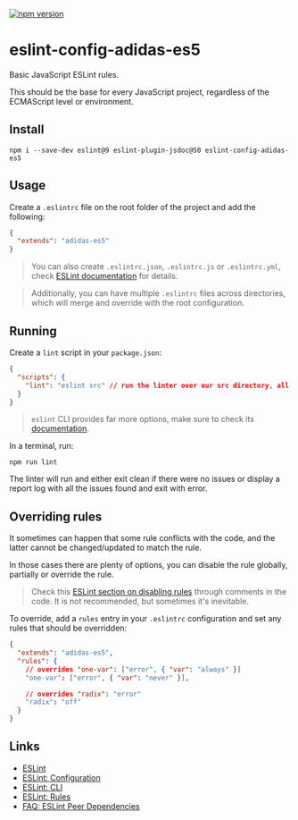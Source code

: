 [![npm version](https://badge.fury.io/js/eslint-config-adidas-es5.svg)](https://npmjs.com/package/eslint-config-adidas-es5)

# eslint-config-adidas-es5

Basic JavaScript ESLint rules.

This should be the base for every JavaScript project, regardless of the ECMAScript level or environment.

## Install

```
npm i --save-dev eslint@9 eslint-plugin-jsdoc@50 eslint-config-adidas-es5
```

## Usage

Create a `.eslintrc` file on the root folder of the project and add the following:

```json
{
  "extends": "adidas-es5"
}
```

> You can also create `.eslintrc.json`, `.eslintrc.js` or `.eslintrc.yml`, check [ESLint documentation](https://eslint.org/docs/user-guide/configuring) for details.

> Additionally, you can have multiple `.eslintrc` files across directories, which will merge and override with the root configuration.

## Running

Create a `lint` script in your `package.json`:

```json
{
  "scripts": {
    "lint": "eslint src" // run the linter over our src directory, all the files ending in .js will be analyzed
  }
}
```

> `eslint` CLI provides far more options, make sure to check its [documentation](https://eslint.org/docs/user-guide/command-line-interface).

In a terminal, run:

```
npm run lint
```

The linter will run and either exit clean if there were no issues or display a report log with all the issues found and exit with error.

## Overriding rules

It sometimes can happen that some rule conflicts with the code, and the latter cannot be changed/updated to match the rule.

In those cases there are plenty of options, you can disable the rule globally, partially or override the rule.

> Check this [ESLint section on disabling rules](https://eslint.org/docs/user-guide/configuring#disabling-rules-with-inline-comments) through comments in the code. It is not recommended, but sometimes it's inevitable.

To override, add a `rules` entry in your `.eslintrc` configuration and set any rules that should be overridden:

```json
{
  "extends": "adidas-es5",
  "rules": {
    // overrides "one-var": ["error", { "var": "always" }]
    "one-var": ["error", { "var": "never" }],

    // overrides "radix": "error"
    "radix": "off"
  }
}
```

## Links

- [ESLint](https://eslint.org/)
- [ESLint: Configuration](https://eslint.org/docs/user-guide/configuring)
- [ESLint: CLI](https://eslint.org/docs/user-guide/command-line-interface)
- [ESLint: Rules](https://eslint.org/docs/rules/)
- [FAQ: ESLint Peer Dependencies](../../CHANGELOG.md#ESLint-Peer-Dependencies)
